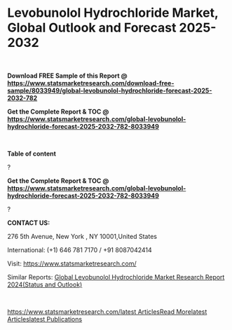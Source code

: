 <h1>Levobunolol Hydrochloride Market, Global Outlook and Forecast 2025-2032</h1><br/><p><strong>Download FREE Sample of this Report @ <a href="https://www.statsmarketresearch.com/download-free-sample/8033949/global-levobunolol-hydrochloride-forecast-2025-2032-782">https://www.statsmarketresearch.com/download-free-sample/8033949/global-levobunolol-hydrochloride-forecast-2025-2032-782</a></strong></p>
 
 
 
 <div><b>Get the Complete Report & TOC @ <a href="https://www.statsmarketresearch.com/global-levobunolol-hydrochloride-forecast-2025-2032-782-8033949">https://www.statsmarketresearch.com/global-levobunolol-hydrochloride-forecast-2025-2032-782-8033949</a></b></div>
 
 
 
 <p><br />
 
 <b>Table of content</b></p>
 
 
 
 <p>? </p>
 
 
 
 <div><b>Get the Complete Report & TOC @ <a href="https://www.statsmarketresearch.com/global-levobunolol-hydrochloride-forecast-2025-2032-782-8033949">https://www.statsmarketresearch.com/global-levobunolol-hydrochloride-forecast-2025-2032-782-8033949</a></b></div>
 
 
 
 <p>? </p>
 
 
 
 <p><b>CONTACT US:</b><br />
 
 276 5th Avenue, New York , NY 10001,United States<br />
 
 International: (+1) 646 781 7170 / +91 8087042414<br />
 
 Visit: <a href="https://www.statsmarketresearch.com/">https://www.statsmarketresearch.com/</a><br />
 
 Similar Reports: <a href="https://www.statsmarketresearch.com/global-levobunolol-hydrochloride-forecast-2025-2032-782-8033949">Global Levobunolol Hydrochloride Market Research Report 2024(Status and Outlook)</a><br />
 
 <br />
 
 <a href="https://gyeongbokgung.com">https://www.statsmarketresearch.com/</a><a href="https://hallyeomaritime.com">latest Articles</a><a href="https://jingwansa.com">Read More</a><a href="https://nguoiviet.jp/">latest Articles</a><a href="https://www.intelmarketresearch.com/">latest Publications</a></p>